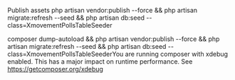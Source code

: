 Publish assets
php artisan vendor:publish --force &&
php artisan migrate:refresh --seed &&
php artisan db:seed --class=XmovementPollsTableSeeder


composer dump-autoload && php artisan vendor:publish --force && php artisan migrate:refresh --seed && php artisan db:seed --class=XmovementPollsTableSeederYou are running composer with xdebug enabled. This has a major impact on runtime performance. See https://getcomposer.org/xdebug